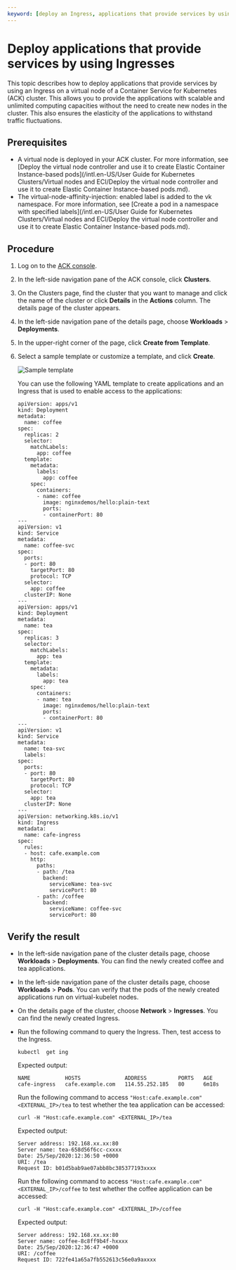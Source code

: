 ```yaml
---
keyword: [deploy an Ingress, applications that provide services by using an Ingress]
---
```


# Deploy applications that provide services by using Ingresses

This topic describes how to deploy applications that provide services by using an Ingress on a virtual node of a Container Service for Kubernetes \(ACK\) cluster. This allows you to provide the applications with scalable and unlimited computing capacities without the need to create new nodes in the cluster. This also ensures the elasticity of the applications to withstand traffic fluctuations.

## Prerequisites

-   A virtual node is deployed in your ACK cluster. For more information, see [Deploy the virtual node controller and use it to create Elastic Container Instance-based pods](/intl.en-US/User Guide for Kubernetes Clusters/Virtual nodes and ECI/Deploy the virtual node controller and use it to create Elastic Container Instance-based pods.md).
-   The virtual-node-affinity-injection: enabled label is added to the vk namespace. For more information, see [Create a pod in a namespace with specified labels](/intl.en-US/User Guide for Kubernetes Clusters/Virtual nodes and ECI/Deploy the virtual node controller and use it to create Elastic Container Instance-based pods.md).

## Procedure

1.  Log on to the [ACK console](https://cs.console.aliyun.com).

2.  In the left-side navigation pane of the ACK console, click **Clusters**.

3.  On the Clusters page, find the cluster that you want to manage and click the name of the cluster or click **Details** in the **Actions** column. The details page of the cluster appears.

4.  In the left-side navigation pane of the details page, choose **Workloads** \> **Deployments**.

5.  In the upper-right corner of the page, click **Create from Template**.

6.  Select a sample template or customize a template, and click **Create**.

    ![Sample template](https://static-aliyun-doc.oss-accelerate.aliyuncs.com/assets/img/en-US/1365359951/p47324.png)

    You can use the following YAML template to create applications and an Ingress that is used to enable access to the applications:

    ```
    apiVersion: apps/v1
    kind: Deployment
    metadata:
      name: coffee
    spec:
      replicas: 2
      selector:
        matchLabels:
          app: coffee
      template:
        metadata:
          labels:
            app: coffee
        spec:
          containers:
          - name: coffee
            image: nginxdemos/hello:plain-text
            ports:
            - containerPort: 80
    ---
    apiVersion: v1
    kind: Service
    metadata:
      name: coffee-svc
    spec:
      ports:
      - port: 80
        targetPort: 80
        protocol: TCP
      selector:
        app: coffee
      clusterIP: None
    ---
    apiVersion: apps/v1
    kind: Deployment
    metadata:
      name: tea
    spec:
      replicas: 3
      selector:
        matchLabels:
          app: tea
      template:
        metadata:
          labels:
            app: tea
        spec:
          containers:
          - name: tea
            image: nginxdemos/hello:plain-text
            ports:
            - containerPort: 80
    ---
    apiVersion: v1
    kind: Service
    metadata:
      name: tea-svc
      labels:
    spec:
      ports:
      - port: 80
        targetPort: 80
        protocol: TCP
      selector:
        app: tea
      clusterIP: None
    ---
    apiVersion: networking.k8s.io/v1
    kind: Ingress
    metadata:
      name: cafe-ingress
    spec:
      rules:
      - host: cafe.example.com
        http:
          paths:
          - path: /tea
            backend:
              serviceName: tea-svc
              servicePort: 80
          - path: /coffee
            backend:
              serviceName: coffee-svc
              servicePort: 80
    ```


## Verify the result

-   In the left-side navigation pane of the cluster details page, choose **Workloads** \> **Deployments**. You can find the newly created coffee and tea applications.
-   In the left-side navigation pane of the cluster details page, choose **Workloads** \> **Pods**. You can verify that the pods of the newly created applications run on virtual-kubelet nodes.
-   On the details page of the cluster, choose **Network** \> **Ingresses**. You can find the newly created Ingress.
-   Run the following command to query the Ingress. Then, test access to the Ingress.

    ```
    kubectl  get ing
    ```

    Expected output:

    ```
    NAME           HOSTS              ADDRESS          PORTS   AGE
    cafe-ingress   cafe.example.com   114.55.252.185   80      6m18s
    ```

    Run the following command to access `"Host:cafe.example.com" <EXTERNAL_IP>/tea` to test whether the tea application can be accessed:

    ```
    curl -H "Host:cafe.example.com" <EXTERNAL_IP>/tea
    ```

    Expected output:

    ```
    Server address: 192.168.xx.xx:80
    Server name: tea-658d56f6cc-cxxxx
    Date: 25/Sep/2020:12:36:50 +0000
    URI: /tea
    Request ID: b01d5bab9ae07abb8bc385377193xxxx
    ```

    Run the following command to access `"Host:cafe.example.com" <EXTERNAL_IP>/coffee` to test whether the coffee application can be accessed:

    ```
    curl -H "Host:cafe.example.com" <EXTERNAL_IP>/coffee
    ```

    Expected output:

    ```
    Server address: 192.168.xx.xx:80
    Server name: coffee-8c8ff9b4f-hxxxx
    Date: 25/Sep/2020:12:36:47 +0000
    URI: /coffee
    Request ID: 722fe41a65a7fb552613c56e0a9axxxx
    ```


